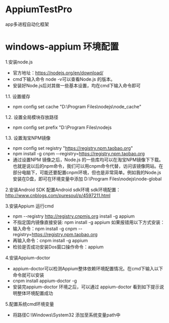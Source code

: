 # AppiumTestPro
app多进程自动化框架

# windows-appium 环境配置
1.安装node.js
  - 官方地址：https://nodejs.org/en/download/
  - cmd下输入命令 node -v可以查看Node.js 的版本。
  - 安装好Node.js后对其做一些基本设置，均在cmd下输入命令即可

  1.1. 设置缓存
  - npm config set cache "D:\Program Files\nodejs\node_cache"

  1.2. 设置全局模块存放路径
  - npm config set prefix "D:\Program Files\nodejs

  1.3. 设置淘宝NPM镜像
  - npm config set registry "https://registry.npm.taobao.org"
  - npm install -g cnpm --registry=https://registry.npm.taobao.org
  - 通过设置NPM 镜像之后，Node.js 的一些库均可以在淘宝NPM镜像下下载。也就是说以后的npm命令，我们可以用cnpm命令代替，访问该镜像网站。在部分电脑下，可能还要配置cnpm环境，但也是非常简单。例如我的Node.js 安装在D盘，即可在环境变量中添加 D:\Program Files\nodejs\node-global

2.安装Android SDK 配置Android sdk环境
sdk环境配置：http://www.cnblogs.com/puresoul/p/4597211.html

3.安装Appium 
运行cmd
  - npm --registry http://registry.cnpmjs.org install -g appium
  - 不指定国内镜像直接安装: npm install -g appium
  如果报错用以下方式安装：
  - 输入命令：npm install -g cnpm --registry=https://registry.npm.taobao.org
  - 再输入命令：cnpm install -g appium
  - 检验是否成功安装Dos窗口操作命令：appium
  
4.安装Appium-doctor
  - appium-doctor可以检测Appium整体依赖环境配置情况。在cmd下输入以下命令就可以安装
  - cnpm install appium-doctor -g
  - 安装完appium-doctor 环境之后，可以通过 appium-doctor 看到如下提示说明整体环境配置成功

5.配置系统cmd环境变量
- 将路径C:\Windows\System32 添加至系统变量path中
